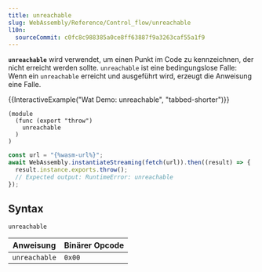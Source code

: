 ```yaml
---
title: unreachable
slug: WebAssembly/Reference/Control_flow/unreachable
l10n:
  sourceCommit: c0fc8c988385a0ce8ff63887f9a3263caf55a1f9
---
```


**`unreachable`** wird verwendet, um einen Punkt im Code zu kennzeichnen, der nicht erreicht werden sollte. `unreachable` ist eine bedingungslose Falle: Wenn ein `unreachable` erreicht und ausgeführt wird, erzeugt die Anweisung eine Falle.

{{InteractiveExample("Wat Demo: unreachable", "tabbed-shorter")}}

```wat interactive-example
(module
  (func (export "throw")
    unreachable
  )
)
```

```js interactive-example
const url = "{%wasm-url%}";
await WebAssembly.instantiateStreaming(fetch(url)).then((result) => {
  result.instance.exports.throw();
  // Expected output: RuntimeError: unreachable
});
```

## Syntax

```wat
unreachable
```

| Anweisung     | Binärer Opcode |
| ------------- | -------------- |
| `unreachable` | `0x00`         |
